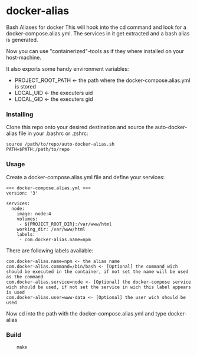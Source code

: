 # docker-alias

Bash Aliases for docker
This will hook into the cd command and look for a docker-compose.alias.yml.
The services in it get extracted and a bash alias is generated.

Now you can use "containerized"-tools as if they where installed on your host-machine.

It also exports some handy environment variables:
* PROJECT_ROOT_PATH <- the path where the docker-compose.alias.yml is stored
* LOCAL_UID <- the executers uid
* LOCAL_GID <- the executers gid

### Installing

Clone this repo onto your desired destination and source the auto-docker-alias file in your .bashrc or .zshrc:

```
source /path/to/repo/auto-docker-alias.sh
PATH=$PATH:/path/to/repo
```

### Usage

Create a docker-compose.alias.yml file and define your services:
```
<<< docker-compose.alias.yml >>>
version: '3'

services:
  node:
    image: node:4
    volumes:
     - ${PROJECT_ROOT_DIR}:/var/www/html
    working_dir: /var/www/html
    labels:
     - com.docker-alias.name=npm
```

There are following labels available:
```
com.docker-alias.name=npm <- the alias name
com.docker-alias.command=/bin/bash <- [Optional] the command wich should be executed in the container, if not set the name will be used as the command
com.docker-alias.service=node <- [Optional] the docker-compose service wich should be used, if not set the service in wich this label appears is used
com.docker-alias.user=www-data <- [Optional] the user wich should be used
```

Now cd into the path with the docker-compose.alias.yml and type docker-alias

### Build
```
    make
```